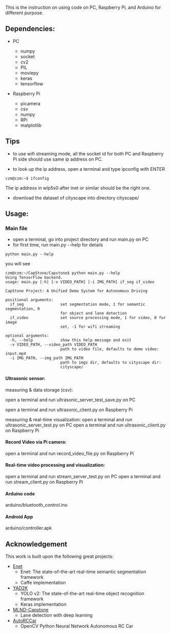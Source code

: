 This is the instruction on using code on PC, Raspberry Pi, and Arduino for different purpose.

## Dependencies:
* PC
	- numpy
	- socket
	- cv2
	- PIL
	- moviepy
	- keras
	- tensorflow

* Raspberry Pi
	- picamera
	- csv
	- numpy
	- RPi
	- matplotlib

## Tips
* to use wifi streaming mode, all the socket id for both PC and Raspberry Pi side should use same ip address on PC.

* to look up the ip address, open a terminal and type ipconfig with ENTER
```
czm@czm:~$ ifconfig
```
The ip address in wlp5s0 after inet or similar should be the right one.

* download the dataset of cityscape into directory cityscape/

## Usage:

### Main file
* open a terminal, go into project directory and run main.py on PC
* for first time, run main.py --help for details
```
python main.py --help
```
you will see
```
czm@czm:~/CapStone/Capstone$ python main.py --help
Using TensorFlow backend.
usage: main.py [-h] [-v VIDEO_PATH] [-i IMG_PATH] if_seg if_video

CapStone Project: A Unified Demo System for Autonomous Driving

positional arguments:
  if_seg                set segmentation mode, 1 for semantic segmentation, 0
                        for object and lane detection
  if_video              set source processing mode, 1 for video, 0 for image
                        set, -1 for wifi streaming

optional arguments:
  -h, --help            show this help message and exit
  -v VIDEO_PATH, --video_path VIDEO_PATH
                        path to video file, defaults to demo video: input.mp4
  -i IMG_PATH, --img_path IMG_PATH
                        path to imgs dir, defaults to cityscape dir:
                        cityscape/
```
#### Ultrasonic sensor:
measuring & data storage (csv):

open a terminal and run ultrasonic_server_test_save.py on PC

open a terminal and run ultrasonic_client.py on Raspberry Pi

measuring & real-time visualization:
open a terminal and run ultrasonic_server_test.py on PC
open a terminal and run ultrasonic_client.py on Raspberry Pi

#### Record Video via Pi camera:
open a terminal and run record_video_file.py on Raspberry Pi

#### Real-time video processing and visualization:
open a terminal and run stream_server_test.py on PC
open a terminal and run stream_client.py on Raspberry Pi

#### Arduino code 
arduino/bluetooth_control.ino

#### Android App
arduino/controller.apk

## Acknowledgement
This work is built upon the following great projects:
* [Enet](https://github.com/TimoSaemann/ENet)
	- Enet: The state-of-the-art real-time semantic segmentation framework 
	- Caffe implementation
* [YAD2K](https://github.com/allanzelener/YAD2K)
	- YOLO v2: The state-of-the-art real-time object recognition framework 
	- Keras implementation
* [MLND-Capstone](https://github.com/mvirgo/MLND-Capstone)
	- Lane detection with deep learning
* [AutoRCCar](https://github.com/hamuchiwa/AutoRCCar)
	- OpenCV Python Neural Network Autonomous RC Car
